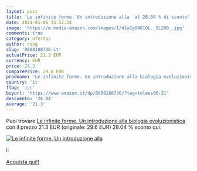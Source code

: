 ```yaml
---
layout: post
title: 'Le infinite forme. Un introduzione alla  al 28.04 % di sconto'
date: 2021-01-06 15:52:34
image: 'https://m.media-amazon.com/images/I/41w1g0481OL._SL200_.jpg'
comments: true
category: ofertas
author: ring
slug: '8808188736-it'
actualPrice: 21.3 EUR
currency: EUR
price: 21.3
comparePrice: 29.6 EUR
prodname: 'Le infinite forme. Un introduzione alla biologia evoluzionistica'
country: 'it'
flag: '🇮🇹'
buyurl: 'https://www.amazon.it/dp/8808188736/?tag=tolees00-21'
descuento: '28.04'
average: '21.3'
---
```


Puoi trovare [Le infinite forme. Un introduzione alla biologia evoluzionistica](https://www.amazon.it/dp/8808188736/?tag=tolees00-21) con il prezzo 21.3 EUR (originale: 29.6 EUR) 28.04 % sconto qui:

[![Le infinite forme. Un introduzione alla ](https://m.media-amazon.com/images/I/41w1g0481OL._SL200_.jpg)](https://www.amazon.it/dp/8808188736/?tag=tolees00-21)

ℹ️:


[Acquista qui!!](https://www.amazon.it/dp/8808188736/?tag=tolees00-21)
